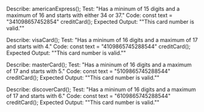 Describe: americanExpress();
Test: "Has a mininum of 15 digits and a maximum of 16 and starts with either 34 or 37." 
Code: const text = "341098657452854"
creditCard();
Expected Output: ""This card number is valid.""

Describe: visaCard();
Test: "Has a mininum of 16 digits and a maximum of 17 and starts with 4." 
Code: const text = "4109865745288544"
creditCard();
Expected Output: ""This card number is valid.""

Describe: masterCard();
Test: "Has a mininum of 16 digits and a maximum of 17 and starts with 5." 
Code: const text = "5109865745288544"
creditCard();
Expected Output: ""This card number is valid.""

Describe: discoverCard();
Test: "Has a mininum of 16 digits and a maximum of 17 and starts with 6." 
Code: const text = "6109865745288544"
creditCard();
Expected Output: ""This card number is valid.""